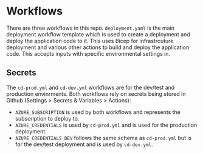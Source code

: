 # Workflows
There are three workflows in this repo. `deployment.yaml` is the main deployment workflow template which is used to create a deployment and deploy the application code to it. This uses Bicep for infrastrcuture deployment and various other actions to build and deploy the application code. This accepts inputs with specific environmental settings in.

## Secrets
The `cd-prod.yml` and `cd-dev.yml` workflows are for the dev/test and production envinrments. Both workflows rely on secrets being stored in Github (Settings > Secrets & Variables > Actions):
- `AZURE_SUBSCRIPTION` is used by both workflows and represents the subscription to deploy to.
- `AZURE_CREDENTIALS` is used by `cd-prod.yml` and is used for the production deployment.
- `AZURE_CREDENTIALS_DEV` follows the same schema as `cd-prod.yml` but is for the dev/test deployment and is used by `cd-dev.yml`.

